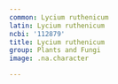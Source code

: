 ```yaml
---
common: Lycium ruthenicum
latin: Lycium ruthenicum
ncbi: '112879'
title: Lycium ruthenicum
group: Plants and Fungi
image: .na.character

---
```

